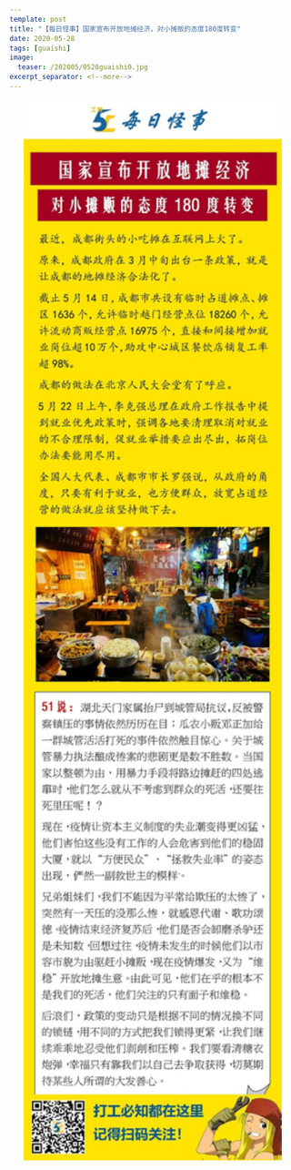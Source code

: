 ```yaml
---
template: post
title: "【每日怪事】国家宣布开放地摊经济，对小摊贩的态度180度转变"
date: 2020-05-28
tags: [guaishi]
image:
  teaser: /202005/0528guaishi0.jpg
excerpt_separator: <!--more-->
---
```


<div style="text-align:center;color:grey"><img src="/images/202005/0528guaishi.jpg" width="90%"></div><br>

